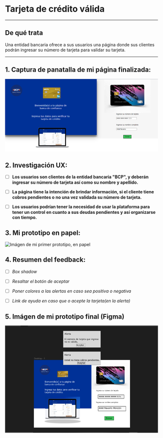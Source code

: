 # Tarjeta de crédito válida

***

## De qué trata

  Una entidad bancaria ofrece a sus usuarios una página donde sus clientes podrán ingresar su número de tarjeta para validar su tarjeta.

***

## 1. Captura de panatalla de mi página finalizada:

<img src="Captura de pantalla 2022-11-04 090738.png" alt="Captura de panatalla de mi página terminada"/>

## 2. Investigación UX:

-[ ] **Los usuarios son clientes de la entidad bancaria "BCP", y deberán ingresar su número de tarjeta así como su nombre y apellido.**

-[ ] **La página tiene la intención de brindar información, si el cliente tiene cobros pendientes o no una vez validada su número de tarjeta.**

-[ ] **Los usuarios podrían tener la necesidad de usar la plataforma para tener un control en cuanto a sus deudas pendientes y así organizarse con tiempo.**

## 3. Mi prototipo en papel:

![Imágen de mi primer prototipo, en papel](<img src="WIN_20221104_12_19_40_Pro.jpg" alt="Prototitpo de baja fidelidad"/>)

## 4. Resumen del feedback:

-[ ] *Box shadow*

-[ ] *Resaltar el botón de aceptar*

-[ ] *Poner colores a las alertas en caso sea positiva o negativa*

-[ ] *Link de ayuda en caso que o acepte la tarjeta(en la alerta)*

## 5. Imágen de mi prototipo final (Figma)
<img src="Captura de pantalla 2022-11-04 134039.png" alt="Prototipo en Figma"/>
